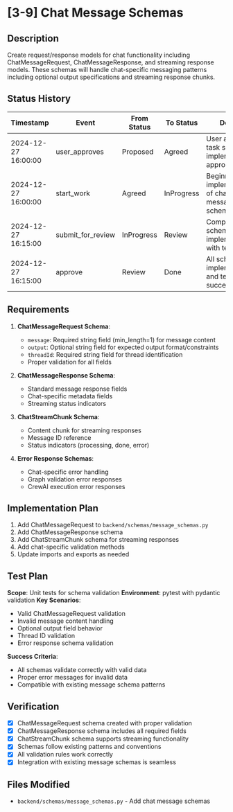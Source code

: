 # [3-9] Chat Message Schemas

## Description
Create request/response models for chat functionality including ChatMessageRequest, ChatMessageResponse, and streaming response models. These schemas will handle chat-specific messaging patterns including optional output specifications and streaming response chunks.

## Status History
| Timestamp | Event | From Status | To Status | Details | User |
|-----------|-------|-------------|-----------|---------|------|
| 2024-12-27 16:00:00 | user_approves | Proposed | Agreed | User approved task scope and implementation approach | User |
| 2024-12-27 16:00:00 | start_work | Agreed | InProgress | Beginning implementation of chat message schemas | AI Agent |
| 2024-12-27 16:15:00 | submit_for_review | InProgress | Review | Completed schema implementation with tests | AI Agent |
| 2024-12-27 16:15:00 | approve | Review | Done | All schemas implemented and tested successfully | AI Agent |

## Requirements
1. **ChatMessageRequest Schema**:
   - `message`: Required string field (min_length=1) for message content
   - `output`: Optional string field for expected output format/constraints
   - `threadId`: Required string field for thread identification
   - Proper validation for all fields

2. **ChatMessageResponse Schema**:
   - Standard message response fields
   - Chat-specific metadata fields
   - Streaming status indicators

3. **ChatStreamChunk Schema**:
   - Content chunk for streaming responses
   - Message ID reference
   - Status indicators (processing, done, error)

4. **Error Response Schemas**:
   - Chat-specific error handling
   - Graph validation error responses
   - CrewAI execution error responses

## Implementation Plan
1. Add ChatMessageRequest to `backend/schemas/message_schemas.py`
2. Add ChatMessageResponse schema
3. Add ChatStreamChunk schema for streaming responses
4. Add chat-specific validation methods
5. Update imports and exports as needed

## Test Plan
**Scope**: Unit tests for schema validation
**Environment**: pytest with pydantic validation
**Key Scenarios**:
- Valid ChatMessageRequest validation
- Invalid message content handling
- Optional output field behavior
- Thread ID validation
- Error response schema validation

**Success Criteria**:
- All schemas validate correctly with valid data
- Proper error messages for invalid data
- Compatible with existing message schema patterns

## Verification
- [x] ChatMessageRequest schema created with proper validation
- [x] ChatMessageResponse schema includes all required fields
- [x] ChatStreamChunk schema supports streaming functionality
- [x] Schemas follow existing patterns and conventions
- [x] All validation rules work correctly
- [x] Integration with existing message schemas is seamless

## Files Modified
- `backend/schemas/message_schemas.py` - Add chat message schemas 